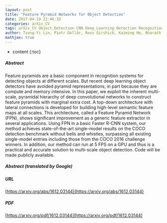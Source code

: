 ```yaml
---
layout: post
title: "Feature Pyramid Networks for Object Detection"
date: 2017-04-19 22:46:32
categories: arXiv_CV
tags: arXiv_CV Object_Detection CNN Deep_Learning Detection Recognition
author: Tsung-Yi Lin, Piotr Dollár, Ross Girshick, Kaiming He, Bharath Hariharan, Serge Belongie
mathjax: true
---
```


* content
{:toc}

##### Abstract
Feature pyramids are a basic component in recognition systems for detecting objects at different scales. But recent deep learning object detectors have avoided pyramid representations, in part because they are compute and memory intensive. In this paper, we exploit the inherent multi-scale, pyramidal hierarchy of deep convolutional networks to construct feature pyramids with marginal extra cost. A top-down architecture with lateral connections is developed for building high-level semantic feature maps at all scales. This architecture, called a Feature Pyramid Network (FPN), shows significant improvement as a generic feature extractor in several applications. Using FPN in a basic Faster R-CNN system, our method achieves state-of-the-art single-model results on the COCO detection benchmark without bells and whistles, surpassing all existing single-model entries including those from the COCO 2016 challenge winners. In addition, our method can run at 5 FPS on a GPU and thus is a practical and accurate solution to multi-scale object detection. Code will be made publicly available.

##### Abstract (translated by Google)


##### URL
[https://arxiv.org/abs/1612.03144](https://arxiv.org/abs/1612.03144)

##### PDF
[https://arxiv.org/pdf/1612.03144](https://arxiv.org/pdf/1612.03144)

